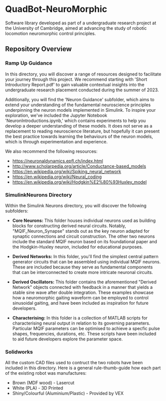 # QuadBot-NeuroMorphic
Software library developed as part of a undergraduate research project at the University of Cambridge, aimed at advancing the study of robotic locomotion neuromorphic control principles.

## Repository Overview
### Ramp Up Guidance
In this directory, you will discover a range of resources designed to facilitate your journey through this project. We recommend starting with 'Short Introductory Report.pdf' to gain valuable contextual insights into the undergraduate research placement conducted during the summer of 2023.

Additionally, you will find the 'Neuron Guidance' subfolder, which aims to extend your understanding of the fundamental neuroscience principles underpinning the neuron models implemented in Simulink. To inspire your exploration, we've included the Jupyter Notebook 'NeuronIntroductions.ipynb,' which contains experiments to help you develop a deeper understanding of these models. It does not serve as a replacement to reading neuroscience literature, but hopefully it can present the best practice towards learning the behaviours of the neuron models, which is through experimentation and experience.

We also recommend the following resources:
* https://neuronaldynamics.epfl.ch/index.html
* http://www.scholarpedia.org/article/Conductance-based_models
* https://en.wikipedia.org/wiki/Spiking_neural_network
* https://en.wikipedia.org/wiki/Neural_coding
* https://en.wikipedia.org/wiki/Hodgkin%E2%80%93Huxley_model

### SimulinkNeurons Directory
Within the Simulink Neurons directory, you will discover the following subfolders:

* **Core Neurons:** This folder houses individual neurons used as building blocks for constructing derived neural circuits. Notably, "MQIF_Neuron_Synapse" stands out as the key neuron adapted for synaptic connections and circuit construction. The other two neurons include the standard MQIF neuron based on its foundational paper and the Hodgkin-Huxley neuron, included for educational purposes.

* **Derived Networks:** In this folder, you'll find the simplest central pattern generator circuits that can be assembled using individual MQIF neurons. These are included because they serve as fundamental components that can be interconnected to create more intricate neuronal circuits.

* **Derived Oscillators:** This folder contains the aforementioned "Derived Network" objects connected with feedback in a manner that yields a stable sine wave after double integration. These examples showcase how a neuromorphic gaiting waveform can be employed to control sinusoidal gaiting, and have been included as inspiration for future developers.

* **Characterising:** In this folder is a collection of MATLAB scripts for characterising neural output in relation to its governing parameters. Particular MQIF parameters can be optimised to achieve a specfic pulse shapes, frequencies, durations, etc. These scripts have been included to aid future developers explore the parameter space. 

### Solidworks
All the custom CAD files used to contruct the two robots have been included in this directory. Here is a general rule-thumb-guide how each part of the existing robot was manufactures:
* Brown (MDF wood) - Lasercut
* White (PLA) - 3D Printed
* Shiny/Colourful (Aluminium/Plastic) - Provided by VEX
